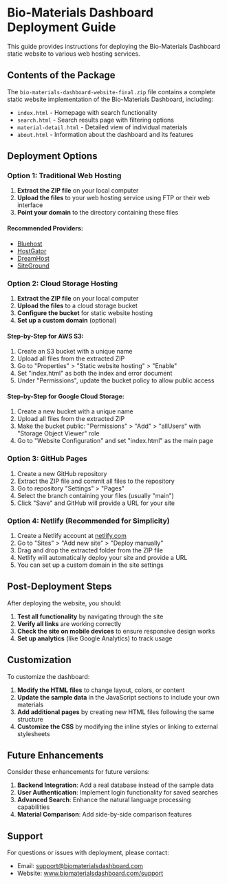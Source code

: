 # Bio-Materials Dashboard Deployment Guide

This guide provides instructions for deploying the Bio-Materials Dashboard static website to various web hosting services.

## Contents of the Package

The `bio-materials-dashboard-website-final.zip` file contains a complete static website implementation of the Bio-Materials Dashboard, including:

- `index.html` - Homepage with search functionality
- `search.html` - Search results page with filtering options
- `material-detail.html` - Detailed view of individual materials
- `about.html` - Information about the dashboard and its features

## Deployment Options

### Option 1: Traditional Web Hosting

1. **Extract the ZIP file** on your local computer
2. **Upload the files** to your web hosting service using FTP or their web interface
3. **Point your domain** to the directory containing these files

#### Recommended Providers:
- [Bluehost](https://www.bluehost.com/)
- [HostGator](https://www.hostgator.com/)
- [DreamHost](https://www.dreamhost.com/)
- [SiteGround](https://www.siteground.com/)

### Option 2: Cloud Storage Hosting

1. **Extract the ZIP file** on your local computer
2. **Upload the files** to a cloud storage bucket
3. **Configure the bucket** for static website hosting
4. **Set up a custom domain** (optional)

#### Step-by-Step for AWS S3:
1. Create an S3 bucket with a unique name
2. Upload all files from the extracted ZIP
3. Go to "Properties" > "Static website hosting" > "Enable"
4. Set "index.html" as both the index and error document
5. Under "Permissions", update the bucket policy to allow public access

#### Step-by-Step for Google Cloud Storage:
1. Create a new bucket with a unique name
2. Upload all files from the extracted ZIP
3. Make the bucket public: "Permissions" > "Add" > "allUsers" with "Storage Object Viewer" role
4. Go to "Website Configuration" and set "index.html" as the main page

### Option 3: GitHub Pages

1. Create a new GitHub repository
2. Extract the ZIP file and commit all files to the repository
3. Go to repository "Settings" > "Pages"
4. Select the branch containing your files (usually "main")
5. Click "Save" and GitHub will provide a URL for your site

### Option 4: Netlify (Recommended for Simplicity)

1. Create a Netlify account at [netlify.com](https://www.netlify.com/)
2. Go to "Sites" > "Add new site" > "Deploy manually"
3. Drag and drop the extracted folder from the ZIP file
4. Netlify will automatically deploy your site and provide a URL
5. You can set up a custom domain in the site settings

## Post-Deployment Steps

After deploying the website, you should:

1. **Test all functionality** by navigating through the site
2. **Verify all links** are working correctly
3. **Check the site on mobile devices** to ensure responsive design works
4. **Set up analytics** (like Google Analytics) to track usage

## Customization

To customize the dashboard:

1. **Modify the HTML files** to change layout, colors, or content
2. **Update the sample data** in the JavaScript sections to include your own materials
3. **Add additional pages** by creating new HTML files following the same structure
4. **Customize the CSS** by modifying the inline styles or linking to external stylesheets

## Future Enhancements

Consider these enhancements for future versions:

1. **Backend Integration**: Add a real database instead of the sample data
2. **User Authentication**: Implement login functionality for saved searches
3. **Advanced Search**: Enhance the natural language processing capabilities
4. **Material Comparison**: Add side-by-side comparison features

## Support

For questions or issues with deployment, please contact:
- Email: support@biomaterialsdashboard.com
- Website: www.biomaterialsdashboard.com/support
